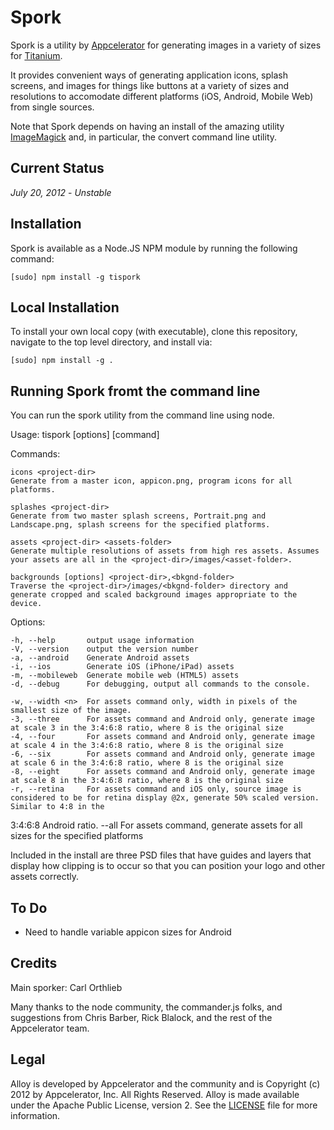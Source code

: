 Spork
=====

Spork is a utility by [Appcelerator](http://www.appcelerator.com) for generating images in a variety of sizes for [Titanium](http://www.appcelerator.com/platform).

It provides convenient ways of generating application icons, splash screens, and images for things like buttons at a variety of sizes and resolutions to accomodate
different platforms (iOS, Android, Mobile Web) from single sources. 

Note that Spork depends on having an install of the amazing utility [ImageMagick](http://www.imagemagick.org) and, in particular, the convert command line utility.

Current Status
--------------

*July 20, 2012* - _Unstable_

Installation
-------------

Spork is available as a Node.JS NPM module by running the following command:

	[sudo] npm install -g tispork

Local Installation
------------------

To install your own local copy (with executable), clone this repository, navigate to the top level directory, and install via:

	[sudo] npm install -g .	

Running Spork fromt the command line
------------------------------------

You can run the spork utility from the command line using node.

  Usage: tispork [options] [command]

  Commands:

    icons <project-dir>
    Generate from a master icon, appicon.png, program icons for all platforms.
    
    splashes <project-dir>
    Generate from two master splash screens, Portrait.png and Landscape.png, splash screens for the specified platforms.
    
    assets <project-dir> <assets-folder>
    Generate multiple resolutions of assets from high res assets. Assumes your assets are all in the <project-dir>/images/<asset-folder>.

    backgrounds [options] <project-dir>,<bkgnd-folder>
	Traverse the <project-dir>/images/<bkgnd-folder> directory and generate cropped and scaled background images appropriate to the device.

  Options:

    -h, --help       output usage information
    -V, --version    output the version number
    -a, --android    Generate Android assets
    -i, --ios        Generate iOS (iPhone/iPad) assets
    -m, --mobileweb  Generate mobile web (HTML5) assets
    -d, --debug      For debugging, output all commands to the console.
    
    -w, --width <n>  For assets command only, width in pixels of the smallest size of the image.
    -3, --three      For assets command and Android only, generate image at scale 3 in the 3:4:6:8 ratio, where 8 is the original size
    -4, --four       For assets command and Android only, generate image at scale 4 in the 3:4:6:8 ratio, where 8 is the original size
    -6, --six        For assets command and Android only, generate image at scale 6 in the 3:4:6:8 ratio, where 8 is the original size
    -8, --eight      For assets command and Android only, generate image at scale 8 in the 3:4:6:8 ratio, where 8 is the original size
    -r, --retina     For assets command and iOS only, source image is considered to be for retina display @2x, generate 50% scaled version. Similar to 4:8 in the 
3:4:6:8 Android ratio.
    --all            For assets command, generate assets for all sizes for the specified platforms
    
  Included in the install are three PSD files that have guides and layers that display how clipping is to occur so that you can position your logo and other assets correctly.

To Do
-----
- Need to handle variable appicon sizes for Android

Credits
-------

Main sporker: Carl Orthlieb

Many thanks to the node community, the commander.js folks, and suggestions from Chris Barber, Rick Blalock, and the rest of the Appcelerator team.

Legal
------

Alloy is developed by Appcelerator and the community and is Copyright (c) 2012 by Appcelerator, Inc. All Rights Reserved.
Alloy is made available under the Apache Public License, version 2.  See the [LICENSE](https://github.com/appcelerator/alloy/blob/master/LICENSE) file for more information.


